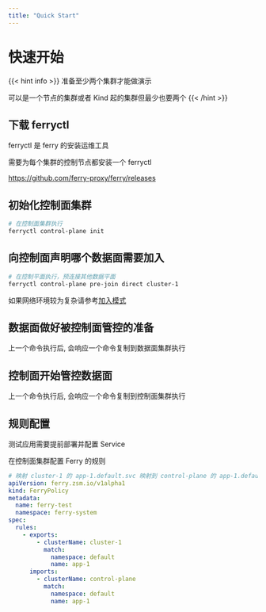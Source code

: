 ```yaml
---
title: "Quick Start"
---
```


# 快速开始
{{< hint info >}}
准备至少两个集群才能做演示

可以是一个节点的集群或者 Kind 起的集群但最少也要两个
{{< /hint >}}

## 下载 ferryctl

ferryctl 是 ferry 的安装运维工具

需要为每个集群的控制节点都安装一个 ferryctl

https://github.com/ferry-proxy/ferry/releases

## 初始化控制面集群

``` bash
# 在控制面集群执行
ferryctl control-plane init
```

## 向控制面声明哪个数据面需要加入

``` bash
# 在控制平面执行，预连接其他数据平面
ferryctl control-plane pre-join direct cluster-1
```

如果网络环境较为复杂请参考[加入模式](../join-mode)

## 数据面做好被控制面管控的准备

上一个命令执行后, 会响应一个命令复制到数据面集群执行

## 控制面开始管控数据面

上一个命令执行后, 会响应一个命令复制到控制面集群执行

## 规则配置

测试应用需要提前部署并配置 Service

在控制面集群配置 Ferry 的规则

``` yaml
# 映射 cluster-1 的 app-1.default.svc 映射到 control-plane 的 app-1.default.svc
apiVersion: ferry.zsm.io/v1alpha1
kind: FerryPolicy
metadata:
  name: ferry-test
  namespace: ferry-system
spec:
  rules:
    - exports:
        - clusterName: cluster-1
          match:
            namespace: default
            name: app-1
      imports:
        - clusterName: control-plane
          match:
            namespace: default
            name: app-1
```

